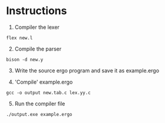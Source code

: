 # Instructions

1. Compiler the lexer

```console
flex new.l
```

2. Compile the parser

```console
bison -d new.y
```

3. Write the source ergo program and save it as example.ergo

4. 'Compile' example.ergo

```console
gcc -o output new.tab.c lex.yy.c
```

5. Run the compiler file

```console
./output.exe example.ergo
```